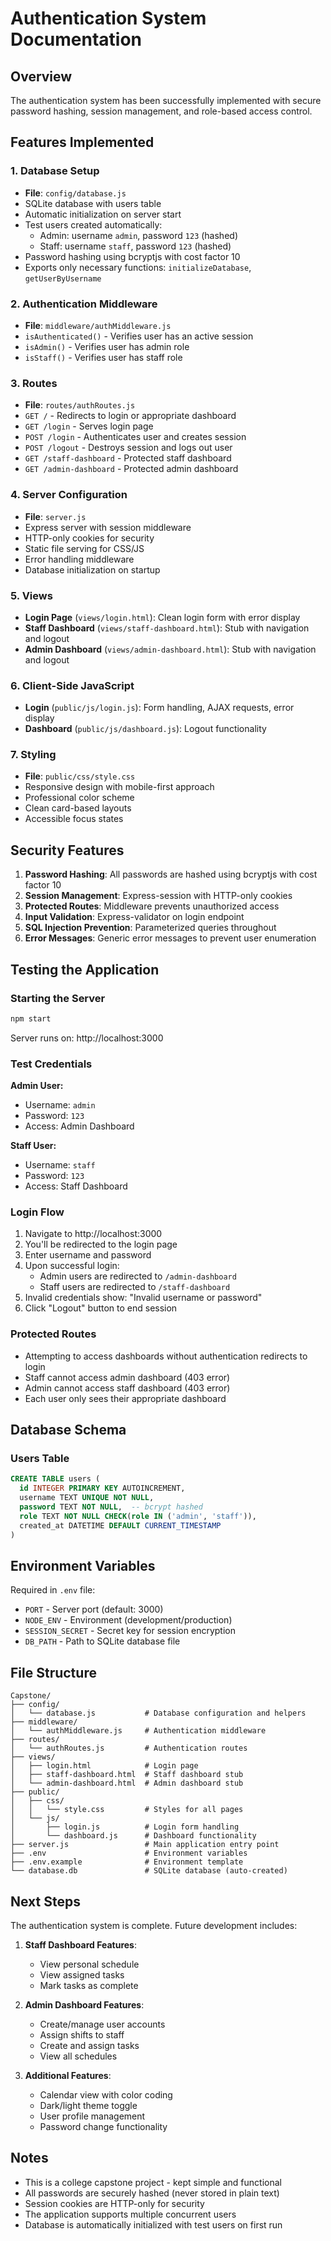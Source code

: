 # Authentication System Documentation

## Overview

The authentication system has been successfully implemented with secure password hashing, session management, and role-based access control.

## Features Implemented

### 1. Database Setup
- **File**: `config/database.js`
- SQLite database with users table
- Automatic initialization on server start
- Test users created automatically:
  - Admin: username `admin`, password `123` (hashed)
  - Staff: username `staff`, password `123` (hashed)
- Password hashing using bcryptjs with cost factor 10
- Exports only necessary functions: `initializeDatabase`, `getUserByUsername`

### 2. Authentication Middleware
- **File**: `middleware/authMiddleware.js`
- `isAuthenticated()` - Verifies user has an active session
- `isAdmin()` - Verifies user has admin role
- `isStaff()` - Verifies user has staff role

### 3. Routes
- **File**: `routes/authRoutes.js`
- `GET /` - Redirects to login or appropriate dashboard
- `GET /login` - Serves login page
- `POST /login` - Authenticates user and creates session
- `POST /logout` - Destroys session and logs out user
- `GET /staff-dashboard` - Protected staff dashboard
- `GET /admin-dashboard` - Protected admin dashboard

### 4. Server Configuration
- **File**: `server.js`
- Express server with session middleware
- HTTP-only cookies for security
- Static file serving for CSS/JS
- Error handling middleware
- Database initialization on startup

### 5. Views
- **Login Page** (`views/login.html`): Clean login form with error display
- **Staff Dashboard** (`views/staff-dashboard.html`): Stub with navigation and logout
- **Admin Dashboard** (`views/admin-dashboard.html`): Stub with navigation and logout

### 6. Client-Side JavaScript
- **Login** (`public/js/login.js`): Form handling, AJAX requests, error display
- **Dashboard** (`public/js/dashboard.js`): Logout functionality

### 7. Styling
- **File**: `public/css/style.css`
- Responsive design with mobile-first approach
- Professional color scheme
- Clean card-based layouts
- Accessible focus states

## Security Features

1. **Password Hashing**: All passwords are hashed using bcryptjs with cost factor 10
2. **Session Management**: Express-session with HTTP-only cookies
3. **Protected Routes**: Middleware prevents unauthorized access
4. **Input Validation**: Express-validator on login endpoint
5. **SQL Injection Prevention**: Parameterized queries throughout
6. **Error Messages**: Generic error messages to prevent user enumeration

## Testing the Application

### Starting the Server
```bash
npm start
```

Server runs on: http://localhost:3000

### Test Credentials

**Admin User:**
- Username: `admin`
- Password: `123`
- Access: Admin Dashboard

**Staff User:**
- Username: `staff`
- Password: `123`
- Access: Staff Dashboard

### Login Flow

1. Navigate to http://localhost:3000
2. You'll be redirected to the login page
3. Enter username and password
4. Upon successful login:
   - Admin users are redirected to `/admin-dashboard`
   - Staff users are redirected to `/staff-dashboard`
5. Invalid credentials show: "Invalid username or password"
6. Click "Logout" button to end session

### Protected Routes

- Attempting to access dashboards without authentication redirects to login
- Staff cannot access admin dashboard (403 error)
- Admin cannot access staff dashboard (403 error)
- Each user only sees their appropriate dashboard

## Database Schema

### Users Table
```sql
CREATE TABLE users (
  id INTEGER PRIMARY KEY AUTOINCREMENT,
  username TEXT UNIQUE NOT NULL,
  password TEXT NOT NULL,  -- bcrypt hashed
  role TEXT NOT NULL CHECK(role IN ('admin', 'staff')),
  created_at DATETIME DEFAULT CURRENT_TIMESTAMP
)
```

## Environment Variables

Required in `.env` file:
- `PORT` - Server port (default: 3000)
- `NODE_ENV` - Environment (development/production)
- `SESSION_SECRET` - Secret key for session encryption
- `DB_PATH` - Path to SQLite database file

## File Structure

```
Capstone/
├── config/
│   └── database.js           # Database configuration and helpers
├── middleware/
│   └── authMiddleware.js     # Authentication middleware
├── routes/
│   └── authRoutes.js         # Authentication routes
├── views/
│   ├── login.html            # Login page
│   ├── staff-dashboard.html  # Staff dashboard stub
│   └── admin-dashboard.html  # Admin dashboard stub
├── public/
│   ├── css/
│   │   └── style.css         # Styles for all pages
│   └── js/
│       ├── login.js          # Login form handling
│       └── dashboard.js      # Dashboard functionality
├── server.js                 # Main application entry point
├── .env                      # Environment variables
├── .env.example              # Environment template
└── database.db               # SQLite database (auto-created)
```

## Next Steps

The authentication system is complete. Future development includes:

1. **Staff Dashboard Features**:
   - View personal schedule
   - View assigned tasks
   - Mark tasks as complete

2. **Admin Dashboard Features**:
   - Create/manage user accounts
   - Assign shifts to staff
   - Create and assign tasks
   - View all schedules

3. **Additional Features**:
   - Calendar view with color coding
   - Dark/light theme toggle
   - User profile management
   - Password change functionality

## Notes

- This is a college capstone project - kept simple and functional
- All passwords are securely hashed (never stored in plain text)
- Session cookies are HTTP-only for security
- The application supports multiple concurrent users
- Database is automatically initialized with test users on first run

